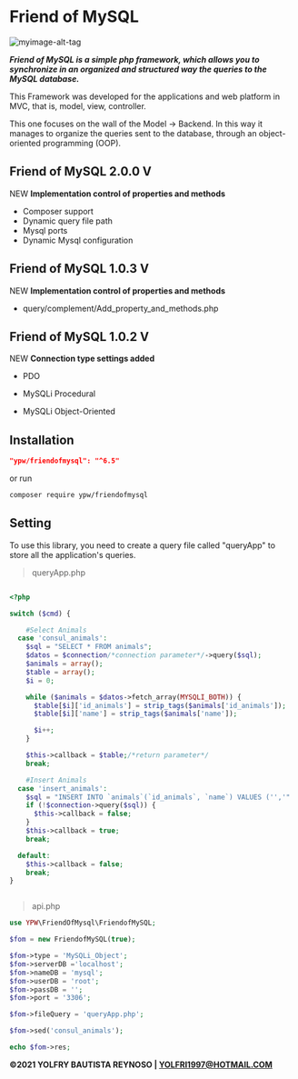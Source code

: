 # Friend of MySQL

![myimage-alt-tag](https://i.ibb.co/kX8n3Y2/friendof-My-SQL-text.png)

***Friend of MySQL is a simple php framework, which allows you to synchronize in an organized and structured way the queries to the MySQL database.***

This Framework was developed for the applications and web platform in MVC, that is, model, view, controller.


This one focuses on the wall of the Model -> Backend. In this way it manages to organize the queries sent to the database,
through an object-oriented programming (OOP).




## Friend of MySQL 2.0.0 V ##
NEW **Implementation control of properties and methods**
* Composer support
* Dynamic query file path
* Mysql ports
* Dynamic Mysql configuration


## Friend of MySQL 1.0.3 V ##
NEW **Implementation control of properties and methods**
* query/complement/Add_property_and_methods.php


## Friend of MySQL 1.0.2 V ##

NEW **Connection type settings added**

* PDO

* MySQLi Procedural

* MySQLi Object-Oriented

## Installation ##

```json
"ypw/friendofmysql": "^6.5"
```

or run


```sh
composer require ypw/friendofmysql

```



## Setting ##

To use this library, you need to create a query file called "queryApp" to store all the application's queries.


> queryApp.php

```php

<?php

switch ($cmd) {

    #Select Animals
  case 'consul_animals':
    $sql = "SELECT * FROM animals";
    $datos = $connection/*connection parameter*/->query($sql);
    $animals = array();
    $table = array();
    $i = 0;

    while ($animals = $datos->fetch_array(MYSQLI_BOTH)) {
      $table[$i]['id_animals'] = strip_tags($animals['id_animals']);
      $table[$i]['name'] = strip_tags($animals['name']);

      $i++;
    }

    $this->callback = $table;/*return parameter*/
    break;

    #Insert Animals
  case 'insert_animals':
    $sql = "INSERT INTO `animals`(`id_animals`, `name`) VALUES ('','" . $data['name'] . "')";
    if (!$connection->query($sql)) {
      $this->callback = false;
    }
    $this->callback = true;
    break;

  default:
    $this->callback = false;
    break;
}



```


> api.php


```php
use YPW\FriendOfMysql\FriendofMySQL;

$fom = new FriendofMySQL(true);

$fom->type = 'MySQLi_Object';
$fom->serverDB ='localhost'; 
$fom->nameDB = 'mysql';
$fom->userDB = 'root';
$fom->passDB = '';
$fom->port = '3306';

$fom->fileQuery = 'queryApp.php';

$fom->sed('consul_animals');

echo $fom->res;
````




**©2021 YOLFRY BAUTISTA REYNOSO | YOLFRI1997@HOTMAIL.COM**

